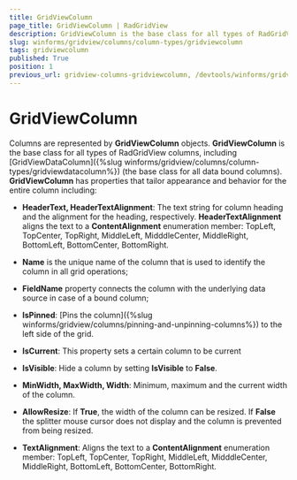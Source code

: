 ```yaml
---
title: GridViewColumn
page_title: GridViewColumn | RadGridView
description: GridViewColumn is the base class for all types of RadGridView columns, including GridViewDataColumn.
slug: winforms/gridview/columns/column-types/gridviewcolumn
tags: gridviewcolumn
published: True
position: 1
previous_url: gridview-columns-gridviewcolumn, /devtools/winforms/gridview/columns/column-types/gridviewcolumn
---
```


# GridViewColumn

Columns are represented by __GridViewColumn__ objects. __GridViewColumn__ is the base class for all types of RadGridView columns, including [GridViewDataColumn]({%slug winforms/gridview/columns/column-types/gridviewdatacolumn%}) (the base class for all data bound columns). __GridViewColumn__ has properties that tailor appearance and behavior for the entire column including:

* __HeaderText, HeaderTextAlignment__: The text string for column heading and the alignment for the heading, respectively. __HeaderTextAlignment__ aligns the text to a __ContentAlignment__ enumeration member: TopLeft, TopCenter, TopRight, MiddleLeft, MidddleCenter, MiddleRight, BottomLeft, BottomCenter, BottomRight.

* __Name__ is the unique name of the column that is used to identify the column in all grid operations; 

* __FieldName__ property connects the column with the underlying data source in case of a bound column;

* __IsPinned__: [Pins the column]({%slug winforms/gridview/columns/pinning-and-unpinning-columns%}) to the left side of the grid.

* __IsCurrent__: This property sets a certain column to be current

* __IsVisible__: Hide a column by setting __IsVisible__ to __False__.

* __MinWidth, MaxWidth, Width__: Minimum, maximum and the current width of the column.

* __AllowResize__: If __True__, the width of the column can be resized. If __False__ the splitter mouse cursor does not display and the column is prevented from being resized.

* __TextAlignment__: Aligns the text to a __ContentAlignment__ enumeration member: TopLeft, TopCenter, TopRight, MiddleLeft, MidddleCenter, MiddleRight, BottomLeft, BottomCenter, BottomRight.


